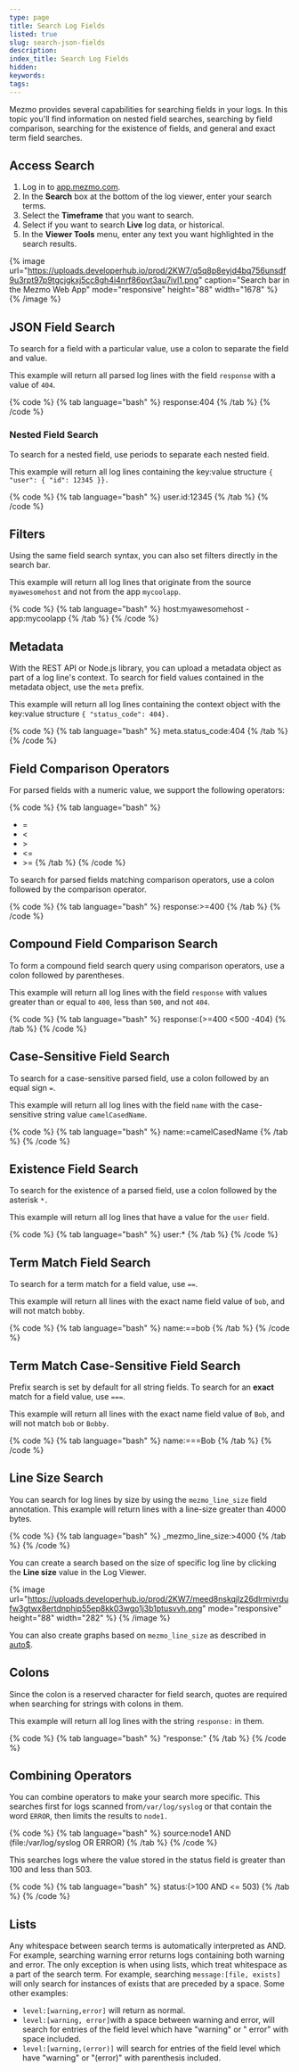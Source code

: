 ```yaml
---
type: page
title: Search Log Fields
listed: true
slug: search-json-fields
description: 
index_title: Search Log Fields
hidden: 
keywords: 
tags: 
---
```



Mezmo provides several capabilities for searching fields in your logs. In this topic you'll find information on nested field searches, searching by field comparison, searching for the existence of fields, and general and exact term field searches.

## Access Search

1. Log in to [app.mezmo.com](https://app.developerhub.io/app.mezmo.com).
2. In the **Search** box at the bottom of the log viewer, enter your search terms.
3. Select the **Timeframe** that you want to search.
4. Select if you want to search **Live** log data, or historical.
5. In the **Viewer Tools** menu, enter any text you want highlighted in the search results.

{% image url="https://uploads.developerhub.io/prod/2KW7/q5q8p8eyjd4bq756unsdf9u3rpt97p9tgcjgkxj5cc8gh4i4nrf86pvt3au7ivl1.png" caption="Search bar in the Mezmo Web App" mode="responsive" height="88" width="1678" %}
{% /image %}

## JSON Field Search

To search for a field with a particular value, use a colon to separate the field and value.

This example will return all parsed log lines with the field `response` with a value of `404`.

{% code %}
{% tab language="bash" %}
response:404
{% /tab %}
{% /code %}

### Nested Field Search

To search for a nested field, use periods to separate each nested field.

This example will return all log lines containing the key:value structure `{ "user": { "id": 12345 }}.`

{% code %}
{% tab language="bash" %}
user.id:12345
{% /tab %}
{% /code %}

## Filters

Using the same field search syntax, you can also set filters directly in the search bar.

This example will return all log lines that originate from the source `myawesomehost` and not from the app `mycoolapp`.

{% code %}
{% tab language="bash" %}
host:myawesomehost -app:mycoolapp
{% /tab %}
{% /code %}

## Metadata

With the REST API or Node.js library, you can upload a metadata object as part of a log line's context. To search for field values contained in the metadata object, use the `meta` prefix.

This example will return all log lines containing the context object with the key:value structure `{ "status_code": 404}.`

{% code %}
{% tab language="bash" %}
meta.status_code:404
{% /tab %}
{% /code %}

## Field Comparison Operators

For parsed fields with a numeric value, we support the following operators:

{% code %}
{% tab language="bash" %}
* =
* &lt;
* &gt;
* &lt;=
* &gt;=
{% /tab %}
{% /code %}

To search for parsed fields matching comparison operators, use a colon followed by the comparison operator.

{% code %}
{% tab language="bash" %}
response:&gt;=400
{% /tab %}
{% /code %}

## Compound Field Comparison Search

To form a compound field search query using comparison operators, use a colon followed by parentheses.

This example will return all log lines with the field `response` with values greater than or equal to `400`, less than `500`, and not `404`.

{% code %}
{% tab language="bash" %}
response:(&gt;=400 &lt;500 -404)
{% /tab %}
{% /code %}

## Case-Sensitive Field Search

To search for a case-sensitive parsed field, use a colon followed by an equal sign `=`.

This example will return all log lines with the field `name` with the case-sensitive string value `camelCasedName`.

{% code %}
{% tab language="bash" %}
name:=camelCasedName
{% /tab %}
{% /code %}

## Existence Field Search

To search for the existence of a parsed field, use a colon followed by the asterisk `*.`

This example will return all log lines that have a value for the `user` field.

{% code %}
{% tab language="bash" %}
user:*
{% /tab %}
{% /code %}

## Term Match Field Search

To search for a term match for a field value, use `==`.

This example will return all lines with the exact name field value of `bob`, and will not match `bobby`.

{% code %}
{% tab language="bash" %}
name:==bob
{% /tab %}
{% /code %}

## Term Match Case-Sensitive Field Search

Prefix search is set by default for all string fields. To search for an **exact** match for a field value, use `===`.

This example will return all lines with the exact name field value of `Bob`, and will not match `bob` or `Bobby`.

{% code %}
{% tab language="bash" %}
name:===Bob
{% /tab %}
{% /code %}

## Line Size Search

You can search for log lines by size by using the `mezmo_line_size` field annotation. This example will return lines with a line-size greater than 4000 bytes.

{% code %}
{% tab language="bash" %}
_mezmo_line_size:&gt;4000
{% /tab %}
{% /code %}

You can create a search based on the size of specific log line by clicking the **Line size** value in the Log Viewer.

{% image url="https://uploads.developerhub.io/prod/2KW7/meed8nskqjlz26dlrmjvrdufw3gtwx8ertdnphip55ep8kk03wgo1j3b1ptusvvh.png" mode="responsive" height="88" width="282" %}
{% /image %}

You can also create graphs based on `mezmo_line_size` as described in [auto$](/docs/create-a-graph).

## Colons

Since the colon is a reserved character for field search, quotes are required when searching for strings with colons in them.

This example will return all log lines with the string `response:` in them.

{% code %}
{% tab language="bash" %}
"response:"
{% /tab %}
{% /code %}

## Combining Operators

You can combine operators to make your search more specific. This searches first for logs scanned from`/var/log/syslog` or that contain the word `ERROR`, then limits the results to `node1.`

{% code %}
{% tab language="bash" %}
source:node1 AND (file:/var/log/syslog OR ERROR)
{% /tab %}
{% /code %}

This searches logs where the value stored in the status field is greater than 100 and less than 503.

{% code %}
{% tab language="bash" %}
status:(&gt;100 AND &lt;= 503)
{% /tab %}
{% /code %}

## Lists

Any whitespace between search terms is automatically interpreted as AND. For example, searching warning error returns logs containing both warning and error. The only exception is when using lists, which treat whitespace as a part of the search term. For example, searching `message:[file, exists]` will only search for instances of exists that are preceded by a space. Some other examples:

- `level:[warning,error]` will return as normal.
- `level:[warning, error]`with a space between warning and error, will search for entries of the field level which have "warning" or " error" with space included.
- `level:[warning,(error)]` will search for entries of the field level which have "warning" or "(error)" with parenthesis included.
